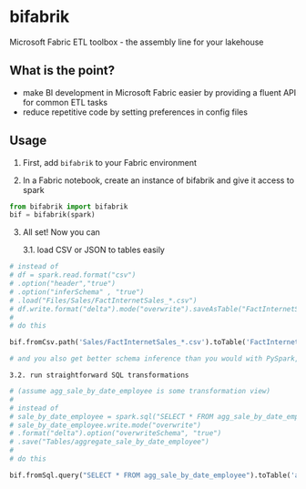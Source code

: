 # bifabrik
Microsoft Fabric ETL toolbox - the assembly line for your lakehouse

## What is the point?
 - make BI development in Microsoft Fabric easier by providing a fluent API for common ETL tasks
 - reduce repetitive code by setting preferences in config files

## Usage
1. First, add `bifabrik` to your Fabric environment

2. In a Fabric notebook, create an instance of bifabrik and give it access to spark

```python
from bifabrik import bifabrik
bif = bifabrik(spark)
```

3. All set! Now you can

    3.1. load CSV or JSON to tables easily
```python
# instead of
# df = spark.read.format("csv")
# .option("header","true")
# .option("inferSchema" , "true")
# .load("Files/Sales/FactInternetSales_*.csv")
# df.write.format("delta").mode("overwrite").saveAsTable("FactInternetSales")
#
# do this

bif.fromCsv.path('Sales/FactInternetSales_*.csv').toTable('FactInternetSales').save()

# and you also get better schema inference than you would with PySpark, as bifabrik will use pandas to load the files :)
```
    3.2. run straightforward SQL transformations
```python
# (assume agg_sale_by_date_employee is some transformation view)
# 
# instead of
# sale_by_date_employee = spark.sql("SELECT * FROM agg_sale_by_date_employee")
# sale_by_date_employee.write.mode("overwrite")
# .format("delta").option("overwriteSchema", "true")
# .save("Tables/aggregate_sale_by_date_employee")
#
# do this

bif.fromSql.query("SELECT * FROM agg_sale_by_date_employee").toTable('aggregate_sale_by_date_employee').save()
```
